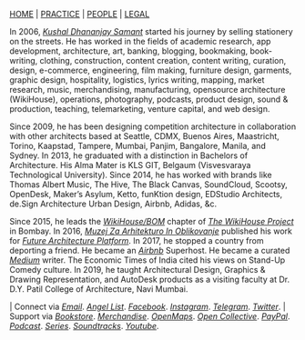 [HOME](https://kvshvl.github.io/index.html) | [PRACTICE](https://kvshvl.github.io/practice.html) | [PEOPLE](https://kvshvl.github.io/people.html) | [LEGAL](https://kvshvl.github.io/legal.html)

In 2006, [_Kushal Dhananjay Samant_](https://linkedin.com/in/kvshvl) started his journey by selling stationery on the streets. He has worked in the fields of academic research, app development, architecture, art, banking, blogging, bookmaking, book-writing, clothing, construction, content creation, content writing, curation, design, e-commerce, engineering, film making, furniture design, garments, graphic design, hospitality, logistics, lyrics writing, mapping, market research, music, merchandising, manufacturing, opensource architecture (WikiHouse), operations, photography, podcasts, product design, sound & production, teaching, telemarketing, venture capital, and web design.

Since 2009, he has been designing competition architecture in collaboration with other architects based at Seattle, CDMX, Buenos Aires, Maastricht, Torino, Kaapstad, Tampere, Mumbai, Panjim, Bangalore, Manila, and Sydney. In 2013, he graduated with a distinction in Bachelors of Architecture. His Alma Mater is KLS GIT, Belgaum (Visvesvaraya Technological University). Since 2014, he has worked with brands like Thomas Albert Music, The Hive, The Black Canvas, SoundCloud, Scootsy, OpenDesk, Maker’s Asylum, Ketto, funKtion design, EDStudio Architects, de.Sign Architecture Urban Design, Airbnb, Adidas, &c.

Since 2015, he leads the [_WikiHouse/BOM_](https://sketchfab.com/WikiHouseBOM) chapter of [_The WikiHouse Project_](https://wikihouse.cc/Contributors) in Bombay. In 2016, [_Muzej Za Arhitekturo In Oblikovanje_](http://www.mao.si) published his work for [_Future Architecture Platform_](https://futurearchitectureplatform.org/projects/8e8af477-4aea-431b-a69f-74cd05862eac). In 2017, he stopped a country from deporting a friend. He became an [_Airbnb_](https://airbnb.co.in/users/show/21563871) Superhost. He became a curated [_Medium_](https://medium.com/@kvshvl) writer. The Economic Times of India cited his views on Stand-Up Comedy culture. In 2019, he taught Architectural Design, Graphics & Drawing Representation, and AutoDesk products as a visiting faculty at Dr. D.Y. Patil College of Architecture, Navi Mumbai.

| Connect via [_Email_](mailto:%20kushaldsamant@gmail.com). [_Angel List_](https://angel.co/kvshvl). [_Facebook_](https://facebook.com/kvshvl). [_Instagram_](https://instagram.com/kvshvl). [_Telegram_](https://t.me/kvshvl). [_Twitter_](https://twitter.com/kvshvl_). | Support via [_Bookstore_](https://www.instamojo.com/kvshvl). [_Merchandise_](https://kvshvl.threadless.com). [_OpenMaps_](https://www.openstreetmap.org/user/KVSHVL). [_Open Collective_](https://opencollective.com/kvshvl). [_PayPal_](https://www.paypal.com/paypalme2/parceloff). [_Podcast_](https://anchor.fm/kvshvl). [_Series_](https://instagram.com/kvshvl/channel). [_Soundtracks_](https://soundcloud.com/kvshvl). [_Youtube_](https://www.youtube.com/channel/UCQCznCqUhALucLSk6N8ROPA/playlists).

